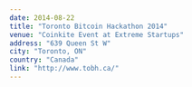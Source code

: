 ```yaml
---
date: 2014-08-22
title: "Toronto Bitcoin Hackathon 2014"
venue: "Coinkite Event at Extreme Startups"
address: "639 Queen St W"
city: "Toronto, ON"
country: "Canada"
link: "http://www.tobh.ca/"
---
```

